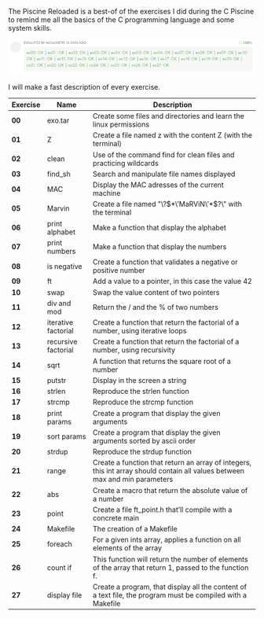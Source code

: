The Piscine Reloaded is a best-of of the exercises I did during the C Piscine to remind me all the basics of the C programming language and some system skills.

<p align="left">
  <a href="https://github.com/zikocult/Cursus42/tree/main/00_piscine_reload"><img src="https://github.com/zikocult/Cursus42/blob/main/utils/Used_photos/Reload/Result.png"/></a>
</p>

I will make a fast description of every exercise.

| **Exercise** | **Name**            | **Description**                                                                                                             |
| ------------ | ------------------- | --------------------------------------------------------------------------------------------------------------------------- |
| **00**       | exo.tar             | Create some files and directories and learn the linux permissions                                                           |
| **01**       | Z                   | Create a file named z with the content Z (with the terminal)                                                                |
| **02**       | clean               | Use of the command find for clean files and practicing wildcards                                                            |
| **03**       | find_sh             | Search and manipulate file names displayed                                                                                  |
| **04**       | MAC                 | Display the MAC adresses of the current machine                                                                             |
| **05**       | Marvin              | Create a file named \"\\\?\$\*\’MaRViN\’\*\$\?\\\" with the terminal                                                        |
| **06**       | print alphabet      | Make a function that display the alphabet                                                                                   |
| **07**       | print numbers       | Make a function that display the numbers                                                                                    |
| **08**       | is negative         | Create a function that validates a negative or positive number                                                              |
| **09**       | ft                  | Add a value to a pointer, in this case the value 42                                                                         |
| **10**       | swap                | Swap the value content of two pointers                                                                                      |
| **11**       | div and mod         | Return the / and the % of two numbers                                                                                       |
| **12**       | iterative factorial | Create a function that return the factorial of a number, using iterative loops                                              |
| **13**       | recursive factorial | Create a function that return the factorial of a number, using recursivity                                                  |
| **14**       | sqrt                | A function that returns the square root of a number                                                                         |
| **15**       | putstr              | Display in the screen a string                                                                                              |
| **16**       | strlen              | Reproduce the strlen function                                                                                               |
| **17**       | strcmp              | Reproduce the strcmp function                                                                                               |
| **18**       | print params        | Create a program that display the given arguments                                                                           |
| **19**       | sort params         | Create a program that display the given arguments sorted by ascii order                                                     |
| **20**       | strdup              | Reproduce the strdup function                                                                                               |
| **21**       | range               | Create a function that return an array of integers, this int array should contain all values between max and min parameters |
| **22**       | abs                 | Create a macro that return the absolute value of a number                                                                   |
| **23**       | point               | Create a file ft_point.h that’ll compile with a concrete main                                                               |
| **24**       | Makefile            | The creation of a Makefile                                                                                                  |
| **25**       | foreach             | For a given ints array, applies a function on all elements of the array                                                     |
| **26**       | count if            | This function will return the number of elements of the array that return 1, passed to the function f.                      |
| **27**       | display file        | Create a program, that display all the content of a text file, the program must be compiled with a Makefile                 |


